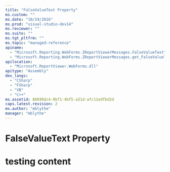 ```yaml
---
title: "FalseValueText Property"
ms.custom: ""
ms.date: "10/19/2016"
ms.prod: "visual-studio-dev14"
ms.reviewer: ""
ms.suite: ""
ms.tgt_pltfrm: ""
ms.topic: "managed-reference"
apiname: 
  - "Microsoft.Reporting.WebForms.IReportViewerMessages.FalseValueText"
  - "Microsoft.Reporting.WebForms.IReportViewerMessages.get_FalseValueText"
apilocation: 
  - "Microsoft.ReportViewer.WebForms.dll"
apitype: "Assembly"
dev_langs: 
  - "CSharp"
  - "FSharp"
  - "VB"
  - "C++"
ms.assetid: 88699dc4-9bf1-4bf5-a31d-afc11edfbd2d
caps.latest.revision: 2
ms.author: "mblythe"
manager: "mblythe"
---
```

# FalseValueText Property
# testing content
